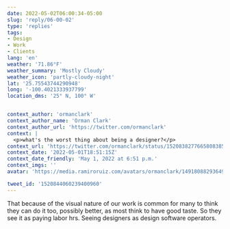 ```yaml
---
date: 2022-05-02T06:00:34-05:00
slug: 'reply/06-00-02'
type: 'replies'
tags:
- Design
- Work
- Clients
lang: 'en'
weather: '71.86°F'
weather_summary: 'Mostly Cloudy'
weather_icon: 'partly-cloudy-night'
lat: '25.75543744290948'
long: '-100.4021333937799'
location_dms: '25° N, 100° W'


context_author: 'ormanclark'
context_author_name: 'Orman Clark'
context_author_url: 'https://twitter.com/ormanclark'
context: |
  <p>what's the worst thing about being a designer?</p>
context_url: 'https://twitter.com/ormanclark/status/1520838277665808385'
context_date: '2022-05-01T18:51:15Z'
context_date_friendly: 'May 1, 2022 at 6:51 p.m.'
context_imgs: ''
avatar: 'https://media.ramiroruiz.com/avatars/ormanclark/1491808829364973571/005NG4os_bigger.jpg'

tweet_id: '1520844060239400960'
---
```

That because of the visual nature of our work is common for many to think they can do it too, possibly better, as most think to have good taste. So they see it as paying labor hrs.
Seeing designers as design software operators.